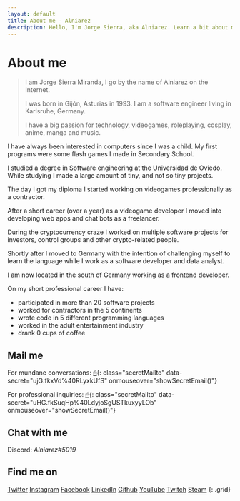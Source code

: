 ```yaml
---
layout: default
title: About me - Alniarez
description: Hello, I'm Jorge Sierra, aka Alniarez. Learn a bit about me and obtain my contact information on this page.
---
```


# About me

> I am Jorge Sierra Miranda, I go by the name of Alniarez on the Internet.
>
> I was born in Gijón, Asturias in 1993. I am a software engineer living in Karlsruhe, Germany.
>
> I have a big passion for technology, videogames, roleplaying, cosplay, anime, manga and music.

I have always been interested in computers since I was a child. My first programs were some flash games I made in Secondary School.

I studied a degree in Software engineering at the Universidad de Oviedo. While studying I made a large amount of tiny, and not so tiny projects.

The day I got my diploma I started working on videogames professionally as a contractor.

After a short career (over a year) as a videogame developer I moved into developing web apps and chat bots as a freelancer.

During the cryptocurrency craze I worked on multiple software projects for investors, control groups and other crypto-related people.

Shortly after I moved to Germany with the intention of challenging myself to learn the language while I work as a software developer and data analyst.

I am now located in the south of Germany working as a frontend developer.

On my short professional career I have:
* participated in more than 20 software projects
* worked for contractors in the 5 continents
* wrote code in 5 different programming languages
* worked in the adult entertainment industry
* drank 0 cups of coffee


## <i class="fa fa-envelope fa-fw"></i> Mail me

For mundane conversations: [🖱](#){: class="secretMailto" data-secret="ujG.fkxVd%40RLyxkUfS" onmouseover="showSecretEmail()"}

For professional inquiries: [🖱](#){: class="secretMailto" data-secret="uHG.fkSuqHp%40LdyjoSgUSTkuxyyLOb" onmouseover="showSecretEmail()"}

## <i class="fas fa-comments"></i> Chat with me

<i class="fab fa-discord font-big"></i> Discord: *Alniarez#5019*

## Find me on

[<i class="fab fa-twitter-square font-big"></i> Twitter](https://twitter.com/Alniarez)
[<i class="fab fa-instagram font-big"></i> Instagram](https://www.instagram.com/alniarez/)
[<i class="fab fa-facebook-square font-big"></i> Facebook](https://www.facebook.com/Alniarez/)
[<i class="fab fa-linkedin font-big"></i> LinkedIn](xhttps://www.linkedin.com/in/jorge-sierra-miranda/x)
[<i class="fab fa-github font-big"></i> Github](https://github.com/alniarez)
[<i class="fab fa-youtube font-big"></i> YouTube](https://www.youtube.com/channel/UCapN1clZl8sar00SQ0rafSA/)
[<i class="fab fa-twitch font-big"></i> Twitch](https://www.twitch.tv/mitetis/)
[<i class="fab fa-steam-square font-big"></i> Steam](https://steamcommunity.com/id/Alniarez/)
{: .grid}

<script src="/assets/js/encryption.js"></script>
